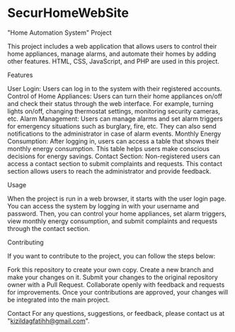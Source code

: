 # SecurHomeWebSite
"Home Automation System" Project

This project includes a web application that allows users to control their home appliances, manage alarms, and automate their homes by adding other features. HTML, CSS, JavaScript, and PHP are used in this project.

Features

User Login: Users can log in to the system with their registered accounts.
Control of Home Appliances: Users can turn their home appliances on/off and check their status through the web interface. For example, turning lights on/off, changing thermostat settings, monitoring security cameras, etc.
Alarm Management: Users can manage alarms and set alarm triggers for emergency situations such as burglary, fire, etc. They can also send notifications to the administrator in case of alarm events.
Monthly Energy Consumption: After logging in, users can access a table that shows their monthly energy consumption. This table helps users make conscious decisions for energy savings.
Contact Section: Non-registered users can access a contact section to submit complaints and requests. This contact section allows users to reach the administrator and provide feedback.

Usage

When the project is run in a web browser, it starts with the user login page. You can access the system by logging in with your username and password. Then, you can control your home appliances, set alarm triggers, view monthly energy consumption, and submit complaints and requests through the contact section.

Contributing

If you want to contribute to the project, you can follow the steps below:

Fork this repository to create your own copy.
Create a new branch and make your changes on it.
Submit your changes to the original repository owner with a Pull Request.
Collaborate openly with feedback and requests for improvements.
Once your contributions are approved, your changes will be integrated into the main project.

Contact
For any questions, suggestions, or feedback, please contact us at "kizildagfatihh@gmail.com".
